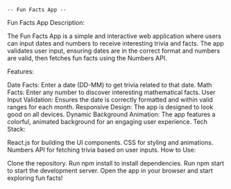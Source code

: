                                                                                                              -- Fun Facts App --





Fun Facts App
Description:

The Fun Facts App is a simple and interactive web application where users can input dates and numbers to receive interesting trivia and facts. The app validates user input, ensuring dates are in the correct format and numbers are valid, then fetches fun facts using the Numbers API.

Features:

Date Facts: Enter a date (DD-MM) to get trivia related to that date.
Math Facts: Enter any number to discover interesting mathematical facts.
User Input Validation: Ensures the date is correctly formatted and within valid ranges for each month.
Responsive Design: The app is designed to look good on all devices.
Dynamic Background Animation: The app features a colorful, animated background for an engaging user experience.
Tech Stack:

React.js for building the UI components.
CSS for styling and animations.
Numbers API for fetching trivia based on user inputs.
How to Use:

Clone the repository.
Run npm install to install dependencies.
Run npm start to start the development server.
Open the app in your browser and start exploring fun facts!
